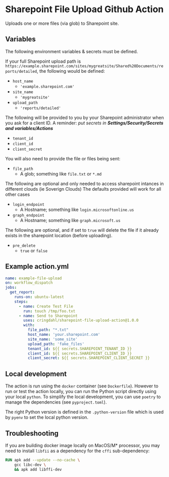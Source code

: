 # Sharepoint File Upload Github Action

Uploads one or more files (via glob) to Sharepoint site.

## Variables
The following environment variables & secrets must be defined. 

If your full Sharepoint upload path is `https://example.sharepoint.com/sites/mygreatsite/Shared%20Documents/reports/detailed`, the following would be defined:

* `host_name`
  * `'example.sharepoint.com'`
* `site_name`
  * `'mygreatsite'`
* `upload_path`
  * `'reports/detailed'`


The following will be provided to you by your Sharepoint administrator when you ask for a client ID. A reminder: _put secrets in **Settings/Security/Secrets and variables/Actions**_

* `tenant_id`
* `client_id`
* `client_secret`

You will also need to provide the file or files being sent:

* `file_path`
  * A glob; something like `file.txt` or `*.md`

The following are optional and only needed to access sharepoint intances in different clouds (ie Soverign Clouds)
The defaults provided will work for all other cases

* `login_endpoint`
  * A Hostname; something like `login.microsoftonline.us`
* `graph_endpoint`
  * A Hostname; something like `graph.microsoft.us`

The following are optional, and if set to `true` will delete the file if it already exists in the sharepoint location (before uploading).

* `pre_delete`
  * `true` or `false`

## Example action.yml

```yml
name: example-file-upload
on: workflow_dispatch
jobs:
  get_report:
    runs-on: ubuntu-latest
    steps:
      - name: Create Test File
        run: touch /tmp/foo.txt
      - name: Send to Sharepoint
        uses: cringdahl/sharepoint-file-upload-action@1.0.0
        with:
          file_path: "*.txt"
          host_name: 'your.sharepoint.com'
          site_name: 'some_site'
          upload_path: 'fake_files'
          tenant_id: ${{ secrets.SHAREPOINT_TENANT_ID }}
          client_id: ${{ secrets.SHAREPOINT_CLIENT_ID }}
          client_secret: ${{ secrets.SHAREPOINT_CLIENT_SECRET }}
```

## Local development

The action is run using the `docker` container (see `Dockerfile`).
However to run or test the action locally, you can run the Python script directly using your local `python`.
To simplify the local development, you can use `poetry` to manage the dependencies (see `pyproject.toml`).

The right Python version is defined in the `.python-version` file which is used by `pyenv` to set the local python version.

## Troubleshooting

If you are building docker image locally on MacOS/M* processor, you may need to install `libfii` as a dependency for the `cffi` sub-dependency:

```dockerfile
RUN apk add --update --no-cache \
    gcc libc-dev \
    && apk add libffi-dev
```

